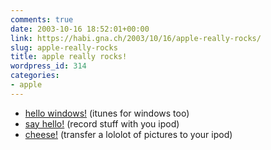 ```yaml
---
comments: true
date: 2003-10-16 18:52:01+00:00
link: https://habi.gna.ch/2003/10/16/apple-really-rocks/
slug: apple-really-rocks
title: apple really rocks!
wordpress_id: 314
categories:
- apple
---
```


- [hello windows!](https://apple.com/itunes/) (itunes for windows too)
- [say hello!](http://store.apple.com/1-800-MY-APPLE/WebObjects/AppleStore?productLearnMore=T7419LL/A) (record stuff with you ipod)
- [cheese!](http://store.apple.com/1-800-MY-APPLE/WebObjects/AppleStore?productLearnMore=T7418LL/A) (transfer a lololot of pictures to your ipod)

